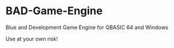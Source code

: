 # BAD-Game-Engine
Blue and Development Game Engine
for QBASIC 64 and Windows

Use at your own risk!
